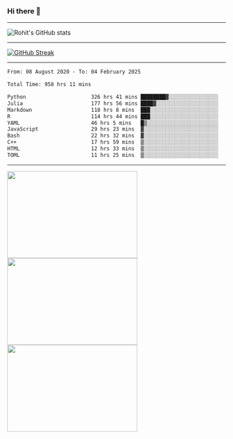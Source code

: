 ### Hi there 👋

<hr/>

![Rohit's GitHub stats](https://github-readme-stats.vercel.app/api?username=RohitRathore1&show_icons=true&theme=transparent)

<hr/>

[![GitHub Streak](http://github-readme-streak-stats.herokuapp.com?user=RohitRathore1&theme=dark&mode=weekly)](https://git.io/streak-stats)

<hr/>

<!--START_SECTION:waka-->

```txt
From: 08 August 2020 - To: 04 February 2025

Total Time: 958 hrs 11 mins

Python                     326 hrs 41 mins ████████▓░░░░░░░░░░░░░░░░   34.09 %
Julia                      177 hrs 56 mins ████▓░░░░░░░░░░░░░░░░░░░░   18.57 %
Markdown                   118 hrs 8 mins  ███░░░░░░░░░░░░░░░░░░░░░░   12.33 %
R                          114 hrs 44 mins ███░░░░░░░░░░░░░░░░░░░░░░   11.97 %
YAML                       46 hrs 5 mins   █▒░░░░░░░░░░░░░░░░░░░░░░░   04.81 %
JavaScript                 29 hrs 23 mins  ▓░░░░░░░░░░░░░░░░░░░░░░░░   03.07 %
Bash                       22 hrs 32 mins  ▓░░░░░░░░░░░░░░░░░░░░░░░░   02.35 %
C++                        17 hrs 59 mins  ▒░░░░░░░░░░░░░░░░░░░░░░░░   01.88 %
HTML                       12 hrs 33 mins  ▒░░░░░░░░░░░░░░░░░░░░░░░░   01.31 %
TOML                       11 hrs 25 mins  ▒░░░░░░░░░░░░░░░░░░░░░░░░   01.19 %
```

<!--END_SECTION:waka-->

<hr/>

<p>
  <img src="https://wakatime.com/share/@TeAmp0is0N/0205e68a-e5ed-48bf-b870-3c94c1fa77d3.svg" width="300" height="200">
  <img src="https://wakatime.com/share/@TeAmp0is0N/3935ee43-08a3-493e-8b95-60c1f9204b15.svg" width="300" height="200">
  <img src="https://wakatime.com/share/@TeAmp0is0N/8717aacc-7340-44e0-abb1-987dc9823fcd.svg" width="300" height="200">
</p>




